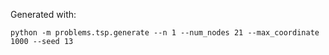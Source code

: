 Generated with:
```
python -m problems.tsp.generate --n 1 --num_nodes 21 --max_coordinate 1000 --seed 13
```
